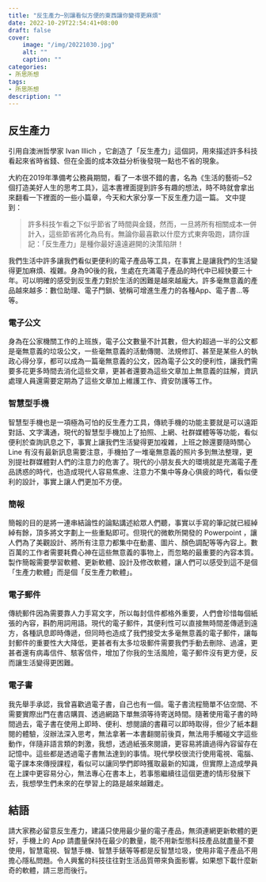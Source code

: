 ```yaml
---
title: "反生產力─別讓看似方便的東西讓你變得更麻煩"
date: 2022-10-29T22:54:41+08:00
draft: false
cover:
    image: "/img/20221030.jpg"
    alt: ""
    caption: ""
categories: 
- 所思所想
tags: 
- 所思所想
description: ""
---
```

## 反生產力
引用自澳洲哲學家 Ivan Illich ，它創造了「反生產力」這個詞，用來描述許多科技看起來省時省錢、但在全面的成本效益分析後發現一點也不省的現象。

大約在2019年準備考公務員期間，看了一本很不錯的書，名為《生活的藝術─52個打造美好人生的思考工具》，這本書裡面提到許多有趣的想法，時不時就會拿出來翻看一下裡面的一些小篇章，今天和大家分享一下反生產力這一篇。
文中提到：
> 許多科技乍看之下似乎節省了時間與金錢，然而，一旦將所有相關成本一併計入，這些節省將化為烏有。無論你最喜歡以什麼方式東奔吸跑，請你謹記：「反生產力」是種你最好遠遠避開的決策陷阱！

我們生活中許多讓我們看似更便利的電子產品等工具，在事實上是讓我們的生活變得更加麻煩、複雜。身為90後的我，生處在充滿電子產品的時代中已經快要三十年。可以明確的感受到反生產力對於生活的困難是越來越龐大。許多毫無意義的產品越來越多：數位助理、電子門鎖、號稱可增進生產力的各種App、電子書...等等。
### 電子公文
身為在公家機關工作的上班族，電子公文數量不計其數，但大約超過一半的公文都是毫無意義的垃圾公文，一些毫無意義的活動傳閱、法規修訂、甚至是某些人的執政心得分享，都可以成為一篇毫無意義的公文，因為電子公文的便利性，讓我們需要多花更多時間去消化這些文章，更甚者還要為這些文章加上無意義的註解，資訊處理人員還需要定期為了這些文章加上維護工作、資安防護等工作。
### 智慧型手機
智慧型手機也是一項極為可怕的反生產力工具，傳統手機的功能主要就是可以遠距對話、文字溝通，現代的智慧型手機加上了拍照、上網、社群媒體等等功能，看似便利於查詢訊息之下，事實上讓我們生活變得更加複雜，上班之餘還要隨時關心 Line 有沒有最新訊息需要注意，手機拍了一堆毫無意義的照片多到無法整理，更別提社群媒體對人們的注意力的危害了。現代的小朋友長大的環境就是充滿電子產品誘惑的時代，也造成現代人容易焦慮、注意力不集中等身心俱疲的時代，看似便利的設計，事實上讓人們更加不方便。
### 簡報
簡報的目的是將一連串結論性的論點講述給眾人們聽，事實以手寫的筆記就已經綽綽有餘，頂多將文字劃上一些重點即可。但現代的微軟所開發的 Powerpoint ，讓人們為了美觀設計、將所有注意力都集中在動畫、圖片、顏色調配等等內容上。數百萬的工作者需要耗費心神在這些無意義的事物上，而忽略的最重要的內容本質。製作簡報需要學習軟體、更新軟體、設計及修改軟體，讓人們可以感受到這不是個「生產力軟體」而是個「反生產力軟體」。
### 電子郵件
傳統郵件因為需要靠人力手寫文字，所以每封信件都格外重要，人們會珍惜每個紙張的內容，斟酌用詞用語。現代的電子郵件，其便利性可以直接無時間差傳遞到遠方，各種訊息即時傳遞，但同時也造成了我們接受太多毫無意義的電子郵件，讓每封郵件的重要性大大降低，更甚者有太多垃圾郵件需要我們手動去刪除、過濾，更甚者還有病毒信件、駭客信件，增加了你我的生活風險，電子郵件沒有更方便，反而讓生活變得更困難。
### 電子書
我先舉手承認，我曾喜歡過電子書，自己也有一個。電子書流程簡單不佔空間、不需要實際出門在書店購買、透過網路下單無須等待寄送時間。隨著使用電子書的時間過去，電子書在使用上即時、便利、想閱讀的書藉可以即時取得，但少了紙本翻閱的體驗，沒辦法深入思考，無法拿著一本書翻閱前後頁，無法用手觸碰文字這些動作，伴隨非語言類的刺激，我想，透過紙張來閱讀，更容易將讀過得內容留存在記憶中。這些都是透過電子書無法達到的事情。現代學校很流行使用電視、電腦、電子課本來傳授課程，看似可以讓同學們即時獲取最新的知識，但實際上造成學員在上課中更容易分心，無法專心在書本上，若事態繼續往這個更遭的情形發展下去，我想學生們未來的在學習上的路是越來越難走。

## 結語
請大家務必留意反生產力，建議只使用最少量的電子產品，無須連網更新軟體的更好，手機上的 App 請盡量保持在最少的數量，能不用新型態科技產品就盡量不要使用，智慧電視、智慧手機、智慧手錶等等都是反智慧垃圾，使用非電子產品不用擔心隱私問題。令人興奮的科技往往對生活品質帶來負面影響。如果想下載什麼新奇的軟體，請三思而後行。